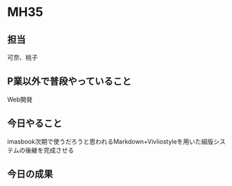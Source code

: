 # MH35

## 担当

可奈、桃子

## P業以外で普段やっていること

Web開発

## 今日やること

imasbook次期で使うだろうと思われるMarkdown+Vivliostyleを用いた組版システムの後継を完成させる

## 今日の成果
